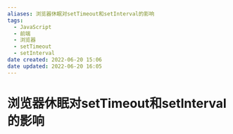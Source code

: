 ```yaml
---
aliases: 浏览器休眠对setTimeout和setInterval的影响
tags:
  - JavaScript
  - 前端
  - 浏览器
  - setTimeout
  - setInterval
date created: 2022-06-20 15:06
date updated: 2022-06-20 16:05
---
```


# 浏览器休眠对setTimeout和setInterval的影响
